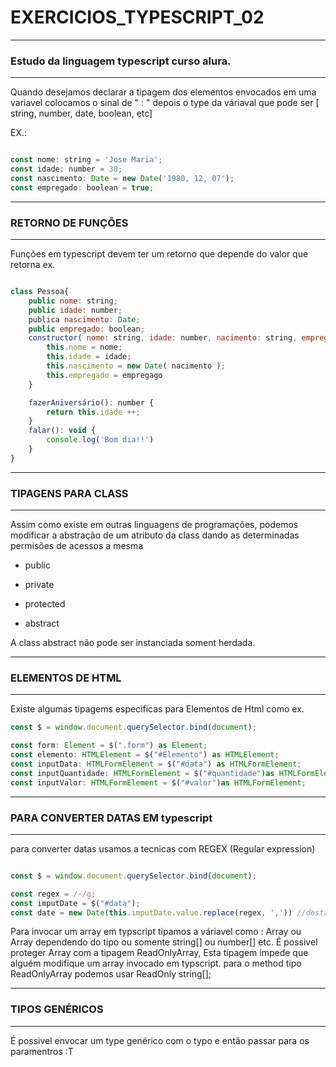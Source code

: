 # EXERCICIOS_TYPESCRIPT_02

----------------------------------------------------------------------------

### Estudo da linguagem typescript curso alura.

----------------------------------------------------------------------------

Quando desejamos declarar a tipagem dos elementos envocados em uma variavel
colocamos o sinal de " : " depois o type da váriaval que pode ser [ string, number, date, boolean, etc]

EX.:

```javascript

const nome: string = 'Jose Maria';
const idade: number = 30;
const nascimento: Date = new Date('1980, 12, 07');
const empregado: boolean = true;


```

----------------------------------------------------------------------------

### RETORNO DE FUNÇÕES

----------------------------------------------------------------------------

Funções em typescript devem ter um retorno que depende do valor que retorna ex.

```javascript

class Pessoa{
    public nome: string;
    public idade: number;
    publica nascimento: Date;
    public empregado: boolean;
    constructor( nome: string, idade: number, nacimento: string, empregado: boolean){
        this.nome = nome;
        this.idade = idade;
        this.nascimento = new Date( nacimento );
        this.empregado = empregago 
    }

    fazerAniversário(): number {
        return this.idade ++;
    }
    falar(): void {
        console.log('Bom dia!!')
    }
}

```

----------------------------------------------------------------------------

### TIPAGENS PARA CLASS

----------------------------------------------------------------------------

Assim como existe em outras linguagens de programações, podemos modificar a abstração de um atributo 
da class dando as determinadas permisões de acessos a mesma

- public
- private
- protected

- abstract 

A class abstract não pode ser instanciada soment herdada.

------------------------------------------------------------------------------

### ELEMENTOS DE HTML

------------------------------------------------------------------------------

Existe algumas tipagems especificas para Elementos de Html como ex.

```javascript
const $ = window.document.querySelector.bind(document);

const form: Element = $(".form") as Element;
const elemento: HTMLElement = $("#Elemento") as HTMLElement;
const inputData: HTMLFormElement = $("#data") as HTMLFormElement;
const inputQuantidade: HTMLFormElement = $("#quantidade")as HTMLFormElement;
const inputValor: HTMLFormElement = $("#valor")as HTMLFormElement;

```

-------------------------------------------------------------------------------

### PARA CONVERTER DATAS EM typescript

-------------------------------------------------------------------------------


para converter datas usamos a tecnicas com REGEX (Regular expression)

```javascript

const $ = window.document.querySelector.bind(document);

const regex = /-/g;
const imputDate = $("#data");
const date = new Date(this.imputDate.value.replace(regex, ',')) //desta forma o valor de 2022-02-12 vira 2022,02,12 e o DATE converte para data.

```
Para invocar um array em typscript tipamos a váriavel como : Array<number> ou Array<string> dependendo do tipo ou somente string[] ou number[] etc.
É possivel proteger Array com a tipagem ReadOnlyArray, Esta tipagem impede que alguém modifique um array invocado em typscript.
para o method tipo ReadOnlyArray podemos usar ReadOnly string[];

---------------------------------------------------------------------------

### TIPOS GENÉRICOS
--------------------------------------------------------------------------

É possivel envocar um type genérico com o typo <T> e então passar para os paramentros :T

